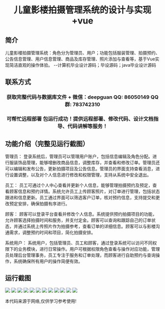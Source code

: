 <p><h1 align="center">儿童影楼拍摄管理系统的设计与实现+vue</h1></p>

## 简介
儿童影楼拍摄管理系统：角色分为管理员、用户；功能包括服装管理、拍摄预约、公告信息管理、用户信息管理、商品及库存管理、照片添加与查看等，基于Vue实现简洁直观的操作体验。    --计算机毕业设计源码；毕设源码；java毕业设计源码


## 联系方式
<p><h3 align="center">获取完整代码与数据库文件 + 微信：deepguan QQ: 86050149 QQ群: 783742310</h3></p>
<p><h3 align="center">可帮忙远程部署 包运行成功！提供远程部署、修改代码、设计文档指导、代码讲解等服务！</h3></p>

## 功能介绍（完整见运行截图）
管理员： 登录系统后，管理员可以管理用户账户，包括信息编辑及角色分配。进行服装饰品管理，能够增删改商品信息，调整库存，并查看和修改订单。管理员还可以编辑和发布公告，更新拍摄项目及公告信息。管理员的界面支持查看消息，进行设置调整，以及对个人信息进行修改和权限管理，支持从系统中安全退出。

员工： 员工可通过个人中心查看并更新个人信息，能够管理拍摄预约及预定，查看顾客信息和预约详情。系统允许员工上传顾客照片，对订单进行管理，包括状态跟进和信息更新。员工通过界面可以筛选客户订单，核对预约信息，支持提交和更改预定安排，确保拍摄有序进行。

顾客： 顾客可以登录平台查看并修改个人信息。系统提供预约拍摄项目的功能，允许顾客选择拍摄时间和服务，并支付定金。顾客可以查询和跟踪自己的订单状态，并通过系统上传照片作为拍摄参考，查看订单的详细信息。顾客可以与影楼沟通需求，调整预约时间和项目，简化拍摄安排。

系统用户： 系统用户，包括管理员、员工和顾客，通过登录系统可以访问不同权限下的业务模块，进行日常操作。用户可根据权限角色查看与操作对应功能，管理员处理后台管理事务，员工专注于服务和订单处理，而顾客进行自助预约与查询操作，系统确保所有用户的操作简便有效。


## 运行截图
![](img/001.jpg)
![](img/002.jpg)
![](img/003.jpg)
![](img/004.jpg)
![](img/005.jpg)
![](img/006.jpg)
![](img/007.jpg)
![](img/008.jpg)
![](img/009.jpg)
![](img/010.jpg)
![](img/011.jpg)
![](img/012.jpg)

<p>本代码来源于网络,仅供学习参考使用!</p>
